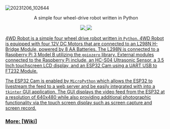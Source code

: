 ![20231206_102644](https://github.com/jajkor/4WD-Robot/assets/97195875/8f8a64f6-2617-4450-83a5-b9dd52f76100)

<p align="center">A simple four wheel-drive robot written in Python</p>

<p align="center">
<a href="./LICENSE.md"><img src=https://img.shields.io/badge/license-MIT-blue>
<a href="https://github.com/jajkor/4WD-Robot/releases"><img src=https://img.shields.io/badge/release-v1.0.0-green>
</p>

4WD Robot is a simple four wheel drive robot written in `Python`. 4WD Robot is equipped with four 12V DC Motors that are connected to an L298N H-Bridge Module, powered by 8 AA Batteries. The L298N is connected to a Raspberry Pi 3 Model B utilizing the `gpiozero` library. External modules connected to the Raspberry Pi include, an HC-S04 Ultrasonic Sensor, a 3.5 Inch touchscreen LCD display, and an ESP32 Cam using a UART USB to FT232 Module. 

The ESP32 Cam is enabled by `MicroPython` which allows the ESP32 to livestream the feed to a web server and be easily integrated with into a `tkinter` GUI application. The GUI displays the video feed from the ESP32 at a resolution of 640x480 while also providing additional photographic functionality via the touch screen display such as screen capture and screen record.

### More: [[Wiki](https://github.com/jajkor/4WD-Robot/wiki)\]
